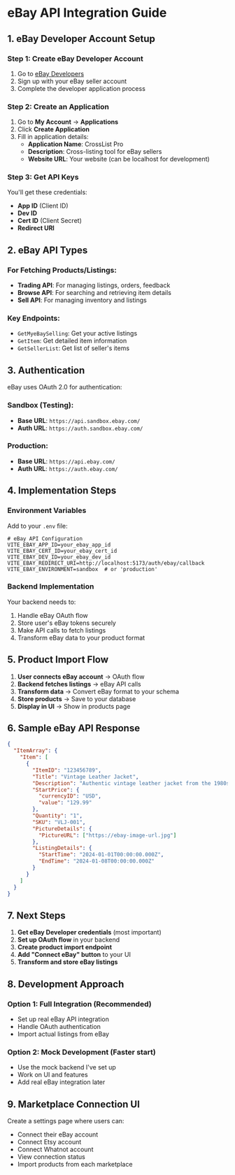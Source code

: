 # eBay API Integration Guide

## 1. eBay Developer Account Setup

### Step 1: Create eBay Developer Account
1. Go to [eBay Developers](https://developer.ebay.com/)
2. Sign up with your eBay seller account
3. Complete the developer application process

### Step 2: Create an Application
1. Go to **My Account** → **Applications**
2. Click **Create Application**
3. Fill in application details:
   - **Application Name**: CrossList Pro
   - **Description**: Cross-listing tool for eBay sellers
   - **Website URL**: Your website (can be localhost for development)

### Step 3: Get API Keys
You'll get these credentials:
- **App ID** (Client ID)
- **Dev ID** 
- **Cert ID** (Client Secret)
- **Redirect URI**

## 2. eBay API Types

### For Fetching Products/Listings:
- **Trading API**: For managing listings, orders, feedback
- **Browse API**: For searching and retrieving item details
- **Sell API**: For managing inventory and listings

### Key Endpoints:
- `GetMyeBaySelling`: Get your active listings
- `GetItem`: Get detailed item information
- `GetSellerList`: Get list of seller's items

## 3. Authentication

eBay uses OAuth 2.0 for authentication:

### Sandbox (Testing):
- **Base URL**: `https://api.sandbox.ebay.com/`
- **Auth URL**: `https://auth.sandbox.ebay.com/`

### Production:
- **Base URL**: `https://api.ebay.com/`
- **Auth URL**: `https://auth.ebay.com/`

## 4. Implementation Steps

### Environment Variables
Add to your `.env` file:

```env
# eBay API Configuration
VITE_EBAY_APP_ID=your_ebay_app_id
VITE_EBAY_CERT_ID=your_ebay_cert_id  
VITE_EBAY_DEV_ID=your_ebay_dev_id
VITE_EBAY_REDIRECT_URI=http://localhost:5173/auth/ebay/callback
VITE_EBAY_ENVIRONMENT=sandbox  # or 'production'
```

### Backend Implementation
Your backend needs to:
1. Handle eBay OAuth flow
2. Store user's eBay tokens securely
3. Make API calls to fetch listings
4. Transform eBay data to your product format

## 5. Product Import Flow

1. **User connects eBay account** → OAuth flow
2. **Backend fetches listings** → eBay API calls
3. **Transform data** → Convert eBay format to your schema
4. **Store products** → Save to your database
5. **Display in UI** → Show in products page

## 6. Sample eBay API Response

```json
{
  "ItemArray": {
    "Item": [
      {
        "ItemID": "123456789",
        "Title": "Vintage Leather Jacket",
        "Description": "Authentic vintage leather jacket from the 1980s",
        "StartPrice": {
          "currencyID": "USD",
          "value": "129.99"
        },
        "Quantity": "1",
        "SKU": "VLJ-001",
        "PictureDetails": {
          "PictureURL": ["https://ebay-image-url.jpg"]
        },
        "ListingDetails": {
          "StartTime": "2024-01-01T00:00:00.000Z",
          "EndTime": "2024-01-08T00:00:00.000Z"
        }
      }
    ]
  }
}
```

## 7. Next Steps

1. **Get eBay Developer credentials** (most important)
2. **Set up OAuth flow** in your backend
3. **Create product import endpoint** 
4. **Add "Connect eBay" button** to your UI
5. **Transform and store eBay listings**

## 8. Development Approach

### Option 1: Full Integration (Recommended)
- Set up real eBay API integration
- Handle OAuth authentication
- Import actual listings from eBay

### Option 2: Mock Development (Faster start)
- Use the mock backend I've set up
- Work on UI and features
- Add real eBay integration later

## 9. Marketplace Connection UI

Create a settings page where users can:
- Connect their eBay account
- Connect Etsy account  
- Connect Whatnot account
- View connection status
- Import products from each marketplace
